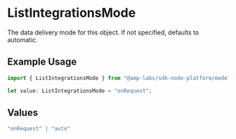 # ListIntegrationsMode

The data delivery mode for this object. If not specified, defaults to automatic.

## Example Usage

```typescript
import { ListIntegrationsMode } from "@amp-labs/sdk-node-platform/models/operations";

let value: ListIntegrationsMode = "onRequest";
```

## Values

```typescript
"onRequest" | "auto"
```